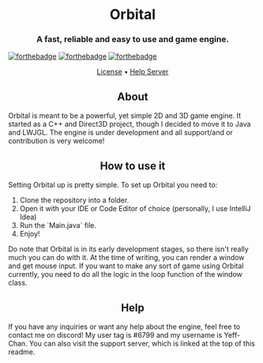 <h1 align="center" style="position: relative;">
    Orbital
</h1>
<h3 align="center">A fast, reliable and easy to use and game engine.</h3>

[![forthebadge](https://forthebadge.com/images/badges/made-with-java.svg)](https://forthebadge.com)
[![forthebadge](https://forthebadge.com/images/badges/built-by-developers.svg)](https://forthebadge.com)
[![forthebadge](https://forthebadge.com/images/badges/contains-tasty-spaghetti-code.svg)](https://forthebadge.com)

<p align="center">
    <a href="https://github.com/YeffyCodeGit/Orbital/blob/main/LICENSE">License</a> •
    <a href="https://discord.gg/93apNh6rsf">Help Server</a> 
</p>

<h2 align="center">About</h2>
<p>Orbital is meant to be a powerful, yet simple 2D and 3D game engine. It started as a C++ and Direct3D project, though I decided to move it to Java and LWJGL. The engine is under development and all support/and or contribution is very welcome!</p>

<h2 align="center">How to use it</h2>
<p>Setting Orbital up is pretty simple. To set up Orbital you need to: </p>
<ol>
    <li>Clone the repository into a folder.</li>
    <li>Open it with your IDE or Code Editor of choice (personally, I use IntelliJ Idea)</li>
    <li>Run the `Main.java` file.</li>
    <li>Enjoy!</li>
</ol>
<p>Do note that Orbital is in its early development stages, so there isn't really much you can do with it. At the time of writing, you can render a window and get mouse input. If you want to make any sort of game using Orbital currently, you need to do all the logic in the loop function of the window class. </p>

<h2 align="center">Help</h2>
<p>If you have any inquiries or want any help about the engine, feel free to contact me on discord! My user tag is #6799 and my username is Yeff-Chan. You can also visit the support server, which is linked at the top of this readme.</p>

